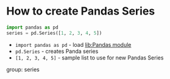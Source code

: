 # How to create Pandas Series

```python
import pandas as pd
series = pd.Series([1, 2, 3, 4, 5])
```

- `import pandas as pd` - load [lib:Pandas module](/python-pandas/how-to-install-pandas)
- `pd.Series` - creates Panda series
- `[1, 2, 3, 4, 5]` - sample list to use for new Pandas Series

group: series


